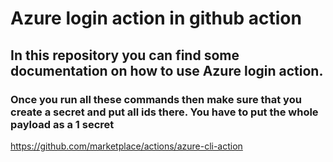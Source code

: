 # Azure login action in github action

## In this repository you can find some documentation on how to use Azure login action.

### Once you run all these commands then make sure that you create a secret and put all ids there. You have to put the whole payload as a 1 secret

https://github.com/marketplace/actions/azure-cli-action